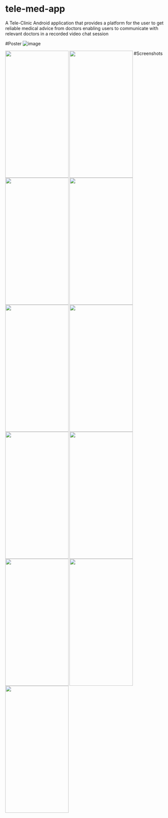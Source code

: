 # tele-med-app
A Tele-Clinic Android application that provides a platform for the user to get reliable medical advice from doctors enabling users to communicate with relevant doctors in a recorded video chat session

#Poster
![image](https://user-images.githubusercontent.com/5493876/39847423-2664f516-53c7-11e8-9d48-adb838c943ef.png)

#Screenshots
<img align="left" width="200" height="400" src="https://user-images.githubusercontent.com/5493876/39847609-1175337c-53c8-11e8-8f1e-18afbd8057a2.jpg">
<img align="left" width="200" height="400" src="https://user-images.githubusercontent.com/5493876/39847617-180b8330-53c8-11e8-960c-7e31832be74b.jpg">
<img align="left" width="200" height="400" src="https://user-images.githubusercontent.com/5493876/39847622-1bebfee4-53c8-11e8-9035-23de9ffd4129.jpg">
<img align="left" width="200" height="400" src="https://user-images.githubusercontent.com/5493876/39847930-ca7c57b4-53c9-11e8-9dbd-50145aa7b774.jpg">
<img align="left" width="200" height="400" src="https://user-images.githubusercontent.com/5493876/39847623-1e3dd384-53c8-11e8-9365-800137475875.jpg">
<img align="left" width="200" height="400" src="https://user-images.githubusercontent.com/5493876/39847624-1fe4922c-53c8-11e8-9618-128830e5d8f8.jpg">
<img align="left" width="200" height="400" src="https://user-images.githubusercontent.com/5493876/39847625-215fba28-53c8-11e8-9348-9fd9d81fc230.jpg">
<img align="left" width="200" height="400" src="https://user-images.githubusercontent.com/5493876/39847628-22eeb0e2-53c8-11e8-8133-be7593df3c4f.jpg">
<img align="left" width="200" height="400" src="https://user-images.githubusercontent.com/5493876/39847631-2508228c-53c8-11e8-99db-d30060388fd9.jpg">
<img align="left" width="200" height="400" src="https://user-images.githubusercontent.com/5493876/39847634-26f26a94-53c8-11e8-86b3-b1fb6517ecad.jpg">
<img align="left" width="200" height="400" src="https://user-images.githubusercontent.com/5493876/39847637-28f92648-53c8-11e8-8266-d2c387cbed69.jpg">

